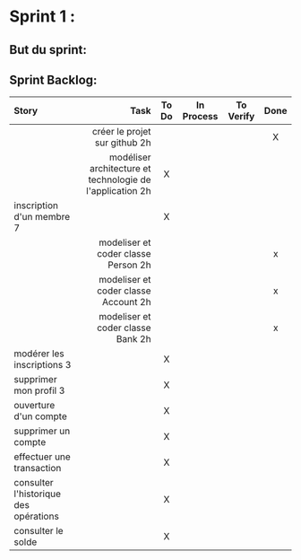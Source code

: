# Sprint 1 :

## But du sprint:

## Sprint Backlog:
| Story | Task | To Do | In Process | To Verify | Done |
|:-----------|------------:|:------------:|:------------:|:------------:|:------------:|
|  | créer le projet sur github 2h |  | |  | X |
| |  modéliser architecture et technologie de l'application 2h | X | | |
| inscription d'un membre 7|  | X | | | |
|   | modeliser et coder classe Person 2h| | | | x |
|   | modeliser et coder classe Account 2h| | | | x |
|   | modeliser et coder classe Bank 2h| | | | x |
| modérer les inscriptions 3|  | X | | |
| supprimer mon profil 3|  | X | | |
| ouverture d'un compte |  | X | | |
| supprimer un compte |  | X | | |
| effectuer une transaction |  | X | | |
| consulter l'historique des opérations |  | X | | |
| consulter le solde |  | X | | |